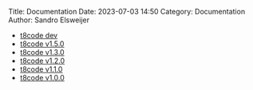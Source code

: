 Title: Documentation
Date: 2023-07-03 14:50
Category: Documentation
Author: Sandro Elsweijer

 - [t8code dev](../doc/dev/index.html)
 - [t8code v1.5.0](../doc/v1.5.0/index.html)
 - [t8code v1.3.0](../doc/v1.3.0/index.html)
 - [t8code v1.2.0](../doc/v1.2.0/index.html)
 - [t8code v1.1.0](../doc/v1.1.0/index.html)
 - [t8code v1.0.0](../doc/v1.0.0/index.html)
